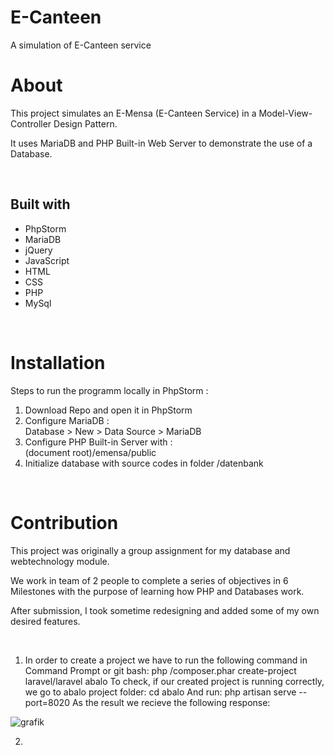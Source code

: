 # E-Canteen
A simulation of E-Canteen service

# About

This project simulates an E-Mensa (E-Canteen Service) in a Model-View-Controller Design Pattern. 

It uses MariaDB and PHP Built-in Web Server to demonstrate the use of a Database.

<br>

## Built with

* PhpStorm
* MariaDB
* jQuery
* JavaScript
* HTML
* CSS
* PHP
* MySql

<br>

# Installation

Steps to run the programm locally in PhpStorm :

1. Download Repo and open it in PhpStorm
2. Configure MariaDB :<br>
Database > New > Data Source > MariaDB
3. Configure PHP Built-in Server with :<br>
(document root)/emensa/public
4. Initialize database with source codes in folder /datenbank


<br>

# Contribution

This project was originally a group assignment for my database and webtechnology module.

We work in team of 2 people to complete a series of objectives in 6 Milestones with the purpose of learning how PHP and Databases work.

After submission, I took sometime redesigning and added some of my own desired features.

<br>



1. In order to create a project we have to run the following command in Command Prompt or git bash: php <yourPathToComposerPharFile>/composer.phar create-project laravel/laravel abalo
  To check, if our created project is running correctly, we go to abalo project folder: cd abalo
  And run: php artisan serve --port=8020
  As the result we recieve the following response:
  
  ![grafik](https://user-images.githubusercontent.com/74507609/226545100-ddba548f-66f4-42f1-b510-22b95e799a14.png)

2. 
